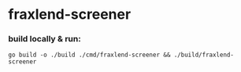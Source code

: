 # fraxlend-screener

### build locally & run:

``
go build -o ./build ./cmd/fraxlend-screener && ./build/fraxlend-screener
``
